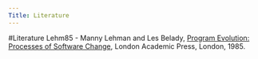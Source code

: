 ```yaml
---
Title: Literature
---
```

#Literature
Lehm85 - Manny Lehman and Les Belady, [Program Evolution: Processes of Software Change](ftp://ftp.umh.ac.be/pub/ftp_infofs/1985/ProgramEvolution.pdf), London Academic Press, London, 1985.
